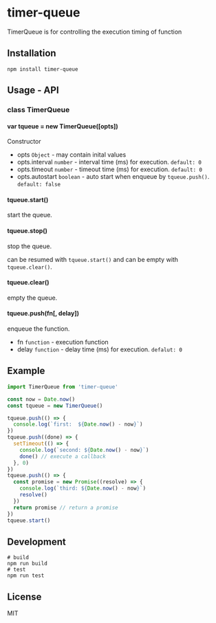 # timer-queue

TimerQueue is for controlling the execution timing of function

## Installation

```
npm install timer-queue
```

## Usage - API

### class TimerQueue

#### var tqueue = new TimerQueue([opts])

Constructor

- opts `Object` - may contain inital values
- opts.interval `number` - interval time (ms) for execution. `default: 0`
- opts.timeout `number` - timeout time (ms) for execution. `default: 0`
- opts.autostart `boolean` - auto start when enqueue by `tqueue.push()`. `default: false`

#### tqueue.start()

start the queue.

#### tqueue.stop()

stop the queue.

can be resumed with `tqueue.start()` and can be empty with `tqueue.clear()`.

#### tqueue.clear()

empty the queue.

#### tqueue.push(fn[, delay])

enqueue the function.

- fn `function` - execution function
- delay `function` - delay time (ms) for execution. `defalut: 0`


## Example

```js
import TimerQueue from 'timer-queue'

const now = Date.now()
const tqueue = new TimerQueue()

tqueue.push(() => {
  console.log(`first:  ${Date.now() - now}`)
})
tqueue.push((done) => {
  setTimeout(() => {
    console.log(`second: ${Date.now() - now}`)
    done() // execute a callback
  }, 0)
})
tqueue.push(() => {
  const promise = new Promise((resolve) => {
    console.log(`third: ${Date.now() - now}`)
    resolve()
  })
  return promise // return a promise
})
tqueue.start()
```

## Development

```
# build
npm run build
# test
npm run test
```

## License

MIT
